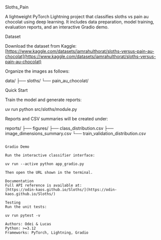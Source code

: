 Sloths_Pain

A lightweight PyTorch Lightning project that classifies sloths vs pain au chocolat using deep learning. It includes data preparation, model training, evaluation reports, and an interactive Gradio demo.

Dataset

Download the dataset from Kaggle:
[https://www.kaggle.com/datasets/iamrahulthorat/sloths-versus-pain-au-chocolat](https://www.kaggle.com/datasets/iamrahulthorat/sloths-versus-pain-au-chocolat)

Organize the images as follows:

data/
├── sloths/
└── pain_au_chocolat/


Quick Start

Train the model and generate reports:

uv run python src/sloths/module.py

Reports and CSV summaries will be created under:

reports/
├── figures/
├── class_distribution.csv
├── image_dimensions_summary.csv
└── train_validation_distribution.csv
```

Gradio Demo

Run the interactive classifier interface:

uv run --active python app_gradio.py

Then open the URL shown in the terminal.

Documentation
Full API reference is available at:
[https://odin-kaos.github.io/Sloths/](https://odin-kaos.github.io/Sloths/)

Testing
Run the unit tests:

uv run pytest -v

Authors: Odei & Lucas
Python: >=3.12
Frameworks: PyTorch, Lightning, Gradio
